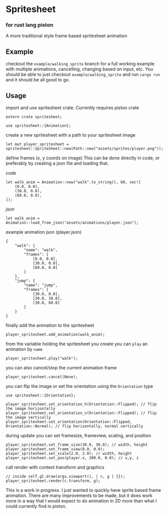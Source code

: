 # Spritesheet
### for rust lang piston

A more traditional style frame based spritesheet animation

## Example

checkout the `example/walking_sprite` branch for a full working example with multiple animations, cancelling, changing based on input, etc.
You should be able to just checkout `example/walking_sprite` and run `cargo run` and it should be all good to go.

## Usage

import and use spritesheet crate. Currently requires piston crate
```
extern crate spritesheet;

use spritesheet::{Animation};
```

create a new spritesheet with a path to your spritesheet image
```
let mut player_spritesheet = spritesheet::SpriteSheet::new(Path::new("assets/sprites/player.png"));
```

define frames (x, y coords on image)
This can be done directly in code, or preferably by creating a json file and loading that.

*code*
```
let walk_anim = Animation::new("walk".to_string(), 60, vec![
    (0.0, 0.0),
    (30.0, 0.0),
    (60.0, 0.0),
]);
```

*json*
```
let walk_anim = Animation::load_from_json("assets/animations/player.json");
```

example animation json (player.json)
```
{
    "walk": {
        "name": "walk",
        "frames": [
            [0.0, 0.0],
            [30.0, 0.0],
            [60.0, 0.0]
        ]
    },
    "jump": {
        "name": "jump",
        "frames": [
            [30.0, 0.0],
            [30.0, 30.0],
            [30.0, 60.0]
        ]
    }
}
```

finally add the animation to the spritesheet
```
player_spritesheet.add_animation(walk_anim);
```

from the variable holding the spritesheet you create you can `play` an animation by `name`
```
player_spritesheet.play("walk");
```

you can also cancel/stop the current animation frame
```
player_spritesheet.cancel(None);
```

you can flip the image or set the orientation using the `Orientation` type
```
use spritesheet::{Orientation};

player_spritesheet.set_orientation_h(Orientation::Flipped); // flip the image horizontally
player_spritesheet.set_orientation_v(Orientation::Flipped); // flip the image vertically
player_spritesheet.set_orientation(Orientation::Flipped, Orientation::Normal); // flip horizontally, normal vertically
```

during update you can set framesize, frameview, scaling, and position
```
player_spritesheet.set_frame_size(30.0, 30.0); // width, height
player_spritesheet.set_frame_view(0.0, 0.0);
player_spritesheet.set_scale(2.0, 2.0); // width, height
player_spritesheet.set_pos(player.x, 200.0, 0.0); // x,y, z
```

call render with context transform and graphics
```
// inside self.gl.draw(args.viewport(), | c, g | {});
player_spritesheet.render(c.transform, g);
```

This is a work in progress. I just wanted to quickly have sprite based frame animation. There are many improvements
to be made, but it does work more in a way that I would expect to do animation in 2D more than what I could 
currently find in piston.
